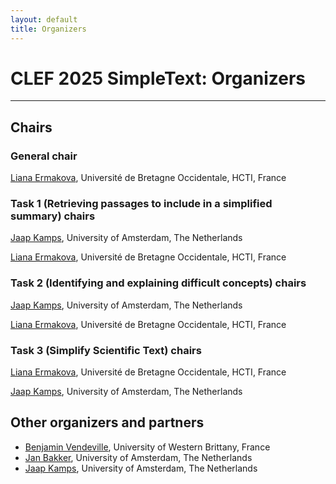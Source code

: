 ```yaml
---
layout: default
title: Organizers
---
```


# CLEF 2025 SimpleText: Organizers

---

## Chairs

### General chair
[Liana Ermakova](https://nouveau.univ-brest.fr/hcti/fr/membre/liana-ermakova), Université de Bretagne Occidentale, HCTI, France

### Task 1 (Retrieving passages to include in a simplified summary) chairs

[Jaap Kamps](https://e.humanities.uva.nl/), University of Amsterdam, The Netherlands

[Liana Ermakova](https://nouveau.univ-brest.fr/hcti/fr/membre/liana-ermakova), Université de Bretagne Occidentale, HCTI, France

### Task 2 (Identifying and explaining difficult concepts) chairs

[Jaap Kamps](https://e.humanities.uva.nl/), University of Amsterdam, The Netherlands

[Liana Ermakova](https://nouveau.univ-brest.fr/hcti/fr/membre/liana-ermakova), Université de Bretagne Occidentale, HCTI, France

### Task 3 (Simplify Scientific Text) chairs

[Liana Ermakova](https://nouveau.univ-brest.fr/hcti/fr/membre/liana-ermakova), Université de Bretagne Occidentale, HCTI, France

[Jaap Kamps](https://e.humanities.uva.nl/), University of Amsterdam, The Netherlands

## Other organizers and partners

* [Benjamin Vendeville](https://www.linkedin.com/in/benjamin-vendeville/?originalSubdomain=fr), University of Western Brittany, France
* [Jan Bakker](https://www.researchgate.net/profile/Jan-Bakker-2), University of Amsterdam, The Netherlands
* [Jaap Kamps](https://e.humanities.uva.nl/), University of Amsterdam, The Netherlands

